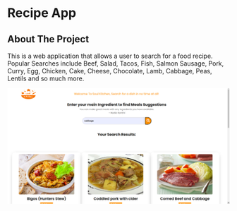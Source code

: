 # Recipe App
<h2> About The Project</h2>
<p>This is a web application that allows a user to search for a food recipe. Popular Searches include Beef, Salad, Tacos, Fish, Salmon Sausage, Pork, Curry, Egg, Chicken, Cake, Cheese, Chocolate, Lamb, Cabbage, Peas, Lentils and so much more.</p>
<p><img src="images/demo.png" alt="Recipe app demo image" style=""></p>